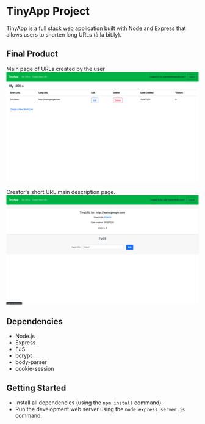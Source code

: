 # TinyApp Project

TinyApp is a full stack web application built with Node and Express that allows users to shorten long URLs (à la bit.ly).

## Final Product

Main page of URLs created by the user
![""](https://github.com/juliebede/tinyapp/blob/master/docs/URLs%20Page.png?raw=true)

Creator's short URL main description page.
![""](https://github.com/juliebede/tinyapp/blob/master/docs/Small%20URL%20Main%20Page.png?raw=true)

## Dependencies

- Node.js
- Express
- EJS
- bcrypt
- body-parser
- cookie-session

## Getting Started

- Install all dependencies (using the `npm install` command).
- Run the development web server using the `node express_server.js` command.